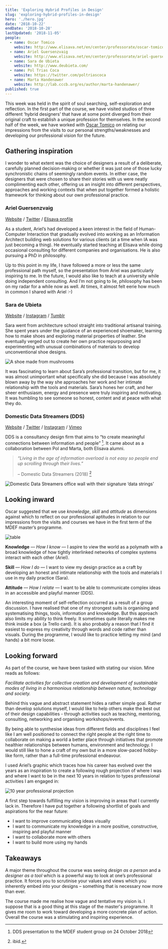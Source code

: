 ```yaml
---
title: 'Exploring Hybrid Profiles in Design'
slug: 'exploring-hybrid-profiles-in-design'
hero: './hero.jpg'
date: '2018-10-22'
endDate: '2018-10-28'
lastUpdated: '2018-11-05'
people:
  - name: Oscar Tomico
    website: http://www.elisava.net/en/center/professorate/oscar-tomico-plasencia/
  - name: Ariel Guersenzvaig
    website: http://www.elisava.net/en/center/professorate/ariel-guersenzvaig
  - name: Sara de Ubieta
    website: http://www.deubieta.com/
  - name: Pol Trias Coca
    website: https://twitter.com/poltriascoca
  - name: Marta Handenawer
    website: http://lab.cccb.org/es/author/marta-handenawer/
published: true
---
```


This week was held in the spirit of soul searching, self-exploration and reflection. In the first part of the course, we have visited studios of three different ‘hybrid designers’ that have at some point diverged from their original craft to establish a unique profession for themselves. In the second half of the week, we have worked with [Oscar Tomico](http://www.elisava.net/en/center/professorate/oscar-tomico-plasencia) on relating our impressions from the visits to our personal strengths/weaknesses and developing our professional vision for the future.

## Gathering inspiration

I wonder to what extent was the choice of designers a result of a deliberate, carefully planned decision-making or whether it was just one of those lucky synchronistic chains of seemingly random events. In either case, the designers that were chosen to share their stories with us were neatly complimenting each other, offering us an insight into different perspectives, approaches and working contexts that when put together formed a holistic framework for thinking about our own professional practice.

### Ariel Guersenzvaig

[Website](https://interacciones.org/) / [Twitter](https://twitter.com/interacciones) / [Elisava profile](http://www.elisava.net/en/center/professorate/ariel-guersenzvaig)

As a student, Ariel’s had developed a keen interest in the field of Human-Computer Interaction that gradually evolved into working as an Information Architect building web solutions for various clients (at a time when IA was just becoming a thing). He eventually started teaching at Elisava while doing occasional consulting for different companies and organisations. He is also pursuing a PhD in philosophy.

Up to this point in my life, I have followed a more or less the same professional path myself, so the presentation from Ariel was particularly inspiring to me. In the future, I would also like to teach at a university while doing independent consulting. And I’m not going to lie, philosophy has been on my radar for a while now as well. At times, it almost felt eerie how much in common I shared with Ariel :-)

### Sara de Ubieta

[Website](http://www.deubieta.com/) / [Instagram](https://www.instagram.com/sara_deubieta) / [Tumblr](http://deubieta.tumblr.com/)

Sara went from architecture school straight into traditional artisanal training. She spent years under the guidance of an experienced shoemaker, learning how to make shoes and exploring material properties of leather. She eventually verged out to create her own practice repurposing and experimenting with unusual combinations of materials to develop unconventional shoe designs.

![A shoe made from mushrooms](mushroom-shoe.jpeg 'One of Sara‘s material experiments - a shoe made of mushrooms which I found absolutely fascinating given my interest in potential uses of mycelium for various sustainable modes of living.')

It was fascinating to learn about Sara’s professional transition, but for me, it was almost unimportant what specifically she did because I was absolutely blown away by the way she approaches her work and her intimate relationship with the tools and materials. Sara’s hones her craft, and her sheer enthusiasm, energy and presence were truly inspiring and motivating. It was humbling to see someone so honest, content and at peace with what they do.

### Domestic Data Streamers (DDS)

[Website](http://domesticstreamers.com/) / [Twitter](https://twitter.com/domesticstream) / [Instagram](https://www.instagram.com/domesticdatastreamers/) / [Vimeo](https://vimeo.com/domesticdatastreamers)

DDS is a consultancy design firm that aims to “to create meaningful connections between information and people” [^1]. It came about as a collaboration between Pol and Marta, both Elisava alumni.

> _“Living in the age of information overload is not easy so people end up scrolling through their lives.”_
>
> – Domestic Data Streamers (2018) [^2]

![Domestic Data Streamers office wall with their signature ‘data strings’](data-strings.jpg 'DDS office wall with their signature ‘data strings’')

## Looking inward

Oscar suggested that we use _knowledge_, _skill_ and _attitude_ as dimensions against which to reflect on our professional aptitudes in relation to our impressions from the visits and courses we have in the first term of the MDEF master’s programme.

![table](table.jpg 'Assessing professional dimensions')

**Knowledge** — _How I know_ — I aspire to view the world as a polymath with a broad knowledge of how tightly interlinked networks of complex systems interact with each other (Ariel).

**Skill** — _How I do_ — I want to view my design practice as a craft by developing an honest and intimate relationship with the tools and materials I use in my daily practice (Sara).

**Attitude** — _How I relate_ — I want to be able to communicate complex ideas in an accessible and playful manner (DDS).

An interesting moment of self-reflection occurred as a result of a group discussion. I have realised that one of my strongest suits is organising and systematising things, tools, information and knowledge. But this approach also limits my ability to think freely. It sometimes quite literally makes me think inside a box (a Trello card). It is also probably a reason that I find it easiest to express my creativity through words and code rather than visuals. During the programme, I would like to practice letting my mind (and hands) a bit more loose.

## Looking forward

As part of the course, we have been tasked with stating our vision. Mine reads as follows:

_Facilitate activities for collective creation and development of sustainable modes of living in a harmonious relationship between nature, technology and society._

Behind this vague and abstract statement hides a rather simple goal. Rather than develop solutions myself, I would like to help others make the best out of their design capabilities - through activities such as teaching, mentoring, consulting, networking and organising workshops/events.

By being able to synthesise ideas from different fields and disciplines I feel like I am well positioned to connect the right people at the right time to collaborate on making a world a better place through initiatives that promote healthier relationships between humans, environment and technology. I would still like to hone a craft of my own but in a more slow-paced hobby-like form, rather than a full-time professional endeavour.

I used Ariel’s graphic which traces how his career has evolved over the years as an inspiration to create a following rough projection of where I was and where I want to be in the next 10 years in relation to types professional activities I am engaged in:

![10 year professional projection](projection.png 'A 10 year projection of professional activities')

A first step towards fulfilling my vision is improving in areas that I currently lack in. Therefore I have put together a following shortlist of goals and aspirations for the near future:

- I want to improve communicating ideas visually
- I want to communicate my knowledge in a more positive, constructive, inspiring and playful manner
- I want to collaborate more with others
- I want to build more using my hands

## Takeaways

A major theme throughout the course was seeing _design as a person_ and a _designer as a tool_ which is a powerful way to look at one’s professional practice. It forces you to scrutinise your values and views which you inherently embed into your designs – something that is necessary now more than ever.

The course made me realise how vague and tentative my vision is. I suppose that is a good thing at this stage of the master's programme. It gives me room to work toward developing a more concrete plan of action. Overall the course was a stimulating and inspiring experience.

[^1]: DDS presentation to the MDEF student group on 24 October 2018
[^2]: ibid.
